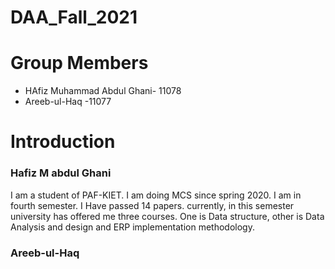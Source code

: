 # DAA_Fall_2021

# Group Members
- HAfiz Muhammad Abdul Ghani- 11078
- Areeb-ul-Haq -11077

# Introduction
### Hafiz M abdul Ghani
I am a student of PAF-KIET. I am doing MCS since spring 2020. I am in fourth semester. I Have passed 14 papers. currently, in this semester university has offered me three courses. One is Data structure, other is Data Analysis and design and ERP implementation methodology.

### Areeb-ul-Haq

